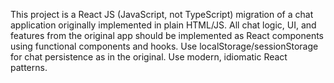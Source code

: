 <!-- Use this file to provide workspace-specific custom instructions to Copilot. For more details, visit https://code.visualstudio.com/docs/copilot/copilot-customization#_use-a-githubcopilotinstructionsmd-file -->

This project is a React JS (JavaScript, not TypeScript) migration of a chat application originally implemented in plain HTML/JS. All chat logic, UI, and features from the original app should be implemented as React components using functional components and hooks. Use localStorage/sessionStorage for chat persistence as in the original. Use modern, idiomatic React patterns.
